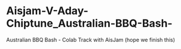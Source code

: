 # Aisjam-V-Aday-Chiptune_Australian-BBQ-Bash-
Australian BBQ Bash - Colab Track with AisJam (hope we finish this)
